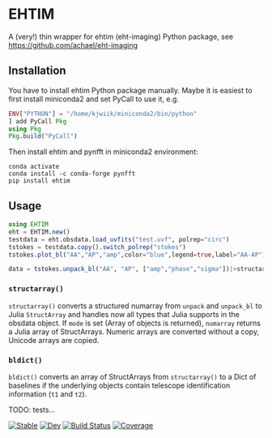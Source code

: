 # EHTIM

A (very!) thin wrapper for ehtim (eht-imaging) Python package, see https://github.com/achael/eht-imaging

## Installation

You have to install ehtim Python package manually. Maybe it is easiest to first install miniconda2 and set PyCall to use it, e.g.
```julia
ENV["PYTHON"] = "/home/kjwiik/miniconda2/bin/python"
] add PyCall Pkg
using Pkg
Pkg.build("PyCall")
```
Then install ehtim and pynfft in miniconda2 environment:
```
conda activate
conda install -c conda-forge pynfft
pip install ehtim
```

## Usage

```julia
using EHTIM
eht = EHTIM.new()
testdata = eht.obsdata.load_uvfits("test.uvf", polrep="circ")
tstokes = testdata.copy().switch_polrep("stokes")
tstokes.plot_bl("AA","AP","amp",color="blue",legend=true,label="AA-AP")

data = tstokes.unpack_bl("AA", "AP", ["amp","phase","sigma"])|>structarray
```
### `structarray()`
`structarray()` converts a structured numarray from `unpack` and `unpack_bl` to Julia `StructArray` and handles now all types that Julia supports in the obsdata object. If `mode` is set (Array of objects is returned), `numarray` returns a Julia array of StructArrays. Numeric arrays are converted without a copy, Unicode arrays are copied.

### `bldict()`
`bldict()` converts an array of StructArrays from `structarray()` to a Dict of baselines if the underlying objects contain telescope identification information (`t1` and `t2`).

TODO: tests...

[![Stable](https://img.shields.io/badge/docs-stable-blue.svg)](https://KajWiik.github.io/EHTIM.jl/stable)
[![Dev](https://img.shields.io/badge/docs-dev-blue.svg)](https://KajWiik.github.io/EHTIM.jl/dev)
[![Build Status](https://travis-ci.com/KajWiik/EHTIM.jl.svg?branch=master)](https://travis-ci.com/KajWiik/EHTIM.jl)
[![Coverage](https://codecov.io/gh/KajWiik/EHTIM.jl/branch/master/graph/badge.svg)](https://codecov.io/gh/KajWiik/EHTIM.jl)
